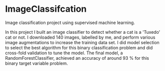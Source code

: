 # ImageClassifcation
Image classification project using supervised machine learning.

In this project I built an image classifier to detect whether a cat is a 'Tuxedo' cat or not. I downloaded 140 images, labelled by me, and perform various image augmentations to increase the training data set. I did model selection to select the best algorithm for this binary classification problem and did cross-fold validation to tune the model. The final model, a RandomForestClassifier, achieved an accuracy of around 93 % for this binary target variable problem. 
